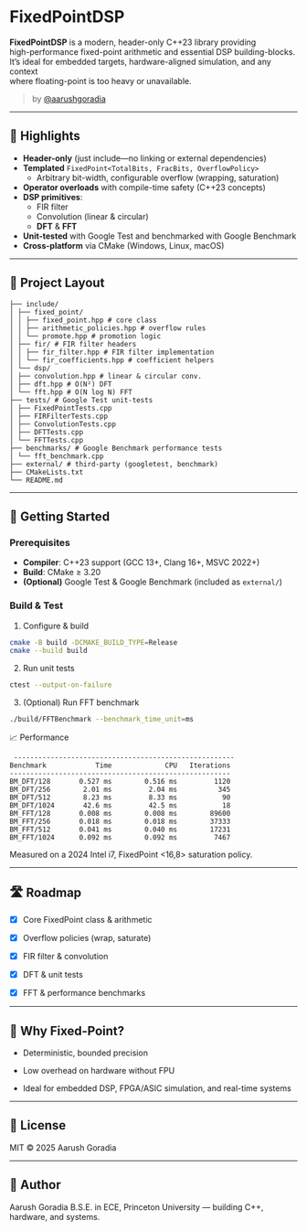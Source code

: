 ﻿# FixedPointDSP

**FixedPointDSP** is a modern, header-only C++23 library providing  
high-performance fixed-point arithmetic and essential DSP building-blocks.  
It’s ideal for embedded targets, hardware-aligned simulation, and any context  
where floating-point is too heavy or unavailable.

> by [@aarushgoradia](https://github.com/aarushgoradia)

---

## 🌟 Highlights

- **Header-only** (just include—no linking or external dependencies)
- **Templated** `FixedPoint<TotalBits, FracBits, OverflowPolicy>`
  - Arbitrary bit-width, configurable overflow (wrapping, saturation)
- **Operator overloads** with compile-time safety (C++23 concepts)
- **DSP primitives**:
  - FIR filter  
  - Convolution (linear & circular)  
  - **DFT** & **FFT**  
- **Unit-tested** with Google Test and benchmarked with Google Benchmark
- **Cross-platform** via CMake (Windows, Linux, macOS)

---

## 📂 Project Layout
```
├── include/
│ ├── fixed_point/
│ │ ├── fixed_point.hpp # core class
│ │ ├── arithmetic_policies.hpp # overflow rules
│ │ └── promote.hpp # promotion logic
│ ├── fir/ # FIR filter headers
│ │ ├── fir_filter.hpp # FIR filter implementation
│ │ └── fir_coefficients.hpp # coefficient helpers
│ └── dsp/
│ ├── convolution.hpp # linear & circular conv.
│ ├── dft.hpp # O(N²) DFT
│ └── fft.hpp # O(N log N) FFT
├── tests/ # Google Test unit-tests
│ ├── FixedPointTests.cpp
│ ├── FIRFilterTests.cpp
│ ├── ConvolutionTests.cpp
│ ├── DFTTests.cpp
│ └── FFTTests.cpp
├── benchmarks/ # Google Benchmark performance tests
│ └── fft_benchmark.cpp
├── external/ # third-party (googletest, benchmark)
├── CMakeLists.txt
└── README.md
```

---

## 🚀 Getting Started

### Prerequisites

- **Compiler**: C++23 support (GCC 13+, Clang 16+, MSVC 2022+)  
- **Build**: CMake ≥ 3.20  
- **(Optional)** Google Test & Google Benchmark (included as `external/`)

### Build & Test

1. Configure & build
```bash
cmake -B build -DCMAKE_BUILD_TYPE=Release
cmake --build build
```

2. Run unit tests
```bash
ctest --output-on-failure
```

3. (Optional) Run FFT benchmark
```bash
./build/FFTBenchmark --benchmark_time_unit=ms
```
📈 Performance
```
 ------------------------------------------------------
Benchmark            Time             CPU   Iterations
------------------------------------------------------
BM_DFT/128       0.527 ms        0.516 ms         1120
BM_DFT/256        2.01 ms         2.04 ms          345
BM_DFT/512        8.23 ms         8.33 ms           90
BM_DFT/1024       42.6 ms         42.5 ms           18
BM_FFT/128       0.008 ms        0.008 ms        89600
BM_FFT/256       0.018 ms        0.018 ms        37333
BM_FFT/512       0.041 ms        0.040 ms        17231
BM_FFT/1024      0.092 ms        0.092 ms         7467
```

Measured on a 2024 Intel i7, FixedPoint <16,8> saturation policy.

---

## 🛣️ Roadmap
- [x] Core FixedPoint class & arithmetic

- [x] Overflow policies (wrap, saturate)

- [x] FIR filter & convolution

- [x] DFT & unit tests

- [x] FFT & performance benchmarks

---

## 🤔 Why Fixed-Point?
- Deterministic, bounded precision

- Low overhead on hardware without FPU

- Ideal for embedded DSP, FPGA/ASIC simulation, and real-time systems

---

## 📝 License
MIT © 2025 Aarush Goradia

---

## 🙋 Author
Aarush Goradia
B.S.E. in ECE, Princeton University — building C++, hardware, and systems.